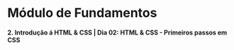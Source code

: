 # Módulo de Fundamentos

**2. Introdução á HTML & CSS | Dia 02: HTML & CSS - Primeiros passos em CSS**
